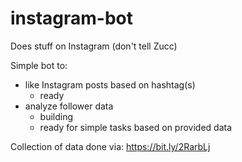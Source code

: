 # instagram-bot
Does stuff on Instagram (don't tell Zucc)

Simple bot to: 
  - like Instagram posts based on hashtag(s)
    - ready
  - analyze follower data
    - building
    - ready for simple tasks based on provided data


Collection of data done via: https://bit.ly/2RarbLj
